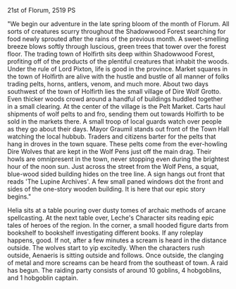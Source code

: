 21st of Florum, 2519 PS

"We begin our adventure in the late spring bloom of the month of Florum. All sorts of creatures scurry throughout the Shadowwood Forest searching for food newly sprouted after the rains of the previous month. A sweet-smelling breeze blows softly through luscious, green trees that tower over the forest floor. The trading town of Holfirth sits deep within Shadowwood Forest, profiting off of the products of the plentiful creatures that inhabit the woods. Under the rule of Lord Pixton, life is good in the province. Market squares in the town of Holfirth are alive with the hustle and bustle of all manner of folks trading pelts, horns, antlers, venom, and much more. About two days southwest of the town of Holfirth lies the small village of Dire Wolf Grotto. Even thicker woods crowd around a handful of buildings huddled together in a small clearing. At the center of the village is the Pelt Market. Carts haul shipments of wolf pelts to and fro, sending them out towards Holfirth to be sold in the markets there. A small troop of local guards watch over people as they go about their days. Mayor Graumil stands out front of the Town Hall watching the local hubbub. Traders and citizens barter for the pelts that hang in droves in the town square. These pelts come from the ever-howling Dire Wolves that are kept in the Wolf Pens just off the main drag. Their howls are omnipresent in the town, never stopping even during the brightest hour of the noon sun. Just across the street from the Wolf Pens, a squat, blue-wood sided building hides on the tree line. A sign hangs out front that reads 'The Lupine Archives'. A few small paned windows dot the front and sides of the one-story wooden building. It is here that our epic story begins."

Helia sits at a table pouring over dusty tomes of archaic methods of arcane spellcasting. At the next table over, Leche's Character sits reading epic tales of heroes of the region. In the corner, a small hooded figure darts from bookshelf to bookshelf investigating different books. If any roleplay happens, good. If not, after a few minutes a scream is heard in the distance outside. The wolves start to yip excitedly. When the characters rush outside, Aenaeris is sitting outside and follows. Once outside, the clanging of metal and more screams can be heard from the southeast of town. A raid has begun. The raiding party consists of around 10 goblins, 4 hobgoblins, and 1 hobgoblin captain.